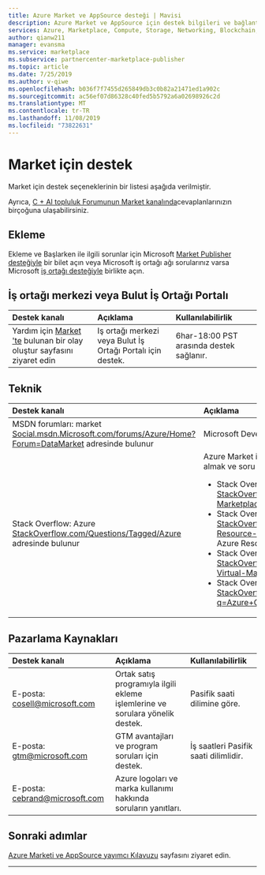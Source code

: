 ```yaml
---
title: Azure Market ve AppSource desteği | Mavisi
description: Azure Market ve AppSource için destek bilgileri ve bağlantılar
services: Azure, Marketplace, Compute, Storage, Networking, Blockchain, Security
author: qianw211
manager: evansma
ms.service: marketplace
ms.subservice: partnercenter-marketplace-publisher
ms.topic: article
ms.date: 7/25/2019
ms.author: v-qiwe
ms.openlocfilehash: b036f7f7455d265849db3c0b82a21471ed1a902c
ms.sourcegitcommit: ac56ef07d86328c40fed5b5792a6a02698926c2d
ms.translationtype: MT
ms.contentlocale: tr-TR
ms.lasthandoff: 11/08/2019
ms.locfileid: "73822631"
---
```

# <a name="support-for-the-marketplace"></a>Market için destek  
Market için destek seçeneklerinin bir listesi aşağıda verilmiştir.  

Ayrıca, [C + AI topluluk Forumunun Market kanalında](https://www.microsoftpartnercommunity.com/t5/Marketplace/bd-p/2222)cevaplanlarınızın birçoğuna ulaşabilirsiniz.  

## <a name="onboarding"></a>Ekleme

Ekleme ve Başlarken ile ilgili sorunlar için Microsoft [Market Publisher desteğiyle](https://support.microsoft.com/getsupport?wf=0&tenant=classiccommercial&oaspworkflow=start_1.0.0.0&locale=en-us&supportregion=en-us&pesid=16230&forceorigin=esmc&ccsid=636595105151894820) bir bilet açın veya Microsoft iş ortağı ağı sorularınız varsa Microsoft [iş ortağı desteğiyle](https://partner.microsoft.com/support) birlikte açın.

## <a name="partner-center-or-cloud-partner-portal"></a>İş ortağı merkezi veya Bulut İş Ortağı Portalı  

| Destek kanalı | Açıklama | Kullanılabilirlik |  
|:--- |:--- |:--- |  
| Yardım için [Market 'te](https://go.microsoft.com/fwlink/?linkid=844975) bulunan bir olay oluştur sayfasını ziyaret edin</li> </ul> | Iş ortağı merkezi veya Bulut İş Ortağı Portalı için destek. | 6har-18:00 PST arasında destek sağlanır. |  

## <a name="technical"></a>Teknik  

| Destek kanalı | Açıklama |  
|:--- |:--- |  
| MSDN forumları: market [Social.msdn.Microsoft.com/forums/Azure/Home?Forum=DataMarket](https://social.msdn.microsoft.com/Forums/azure/home?forum=DataMarket) adresinde bulunur | Microsoft Developer Network Forumu. |  
| Stack Overflow: Azure [StackOverflow.com/Questions/Tagged/Azure](https://stackoverflow.com/questions/tagged/azure) adresinde bulunur | Azure Market ile ilgili her şey hakkında çözüm almak ve soru sormak için Stack Overflow ortam.<ul> <li>Stack Overflow: [StackOverflow.com/Questions/Tagged/Azure-Marketplace](https://stackoverflow.com/questions/tagged/azure-marketplace) adresinde bulunan Azure Marketi</li> <li>Stack Overflow: [StackOverflow.com/Questions/Tagged/Azure-Resource-Manager](https://stackoverflow.com/questions/tagged/azure-resource-manager) konumunda bulunan Azure Resource Manager</li> <li>Stack Overflow: Azure 'daki sanal makineler [StackOverflow.com/Questions/Tagged/Azure-Virtual-Machine](https://stackoverflow.com/questions/tagged/azure-virtual-machine) adresinde bulunur</li> <li>Stack Overflow: Azure 'daki kapsayıcılar [StackOverflow.com/search?q=Azure+Container](https://stackoverflow.com/search?q=azure+container) adresinde bulunur</li> </ul> |

## <a name="marketing-resources"></a>Pazarlama Kaynakları  

| Destek kanalı | Açıklama | Kullanılabilirlik |  
|:--- |:--- |:--- |  
| E-posta: [cosell@microsoft.com](mailto:cosell@microsoft.com) | Ortak satış programıyla ilgili ekleme işlemlerine ve sorulara yönelik destek. | Pasifik saati dilimine göre. |  
| E-posta: [gtm@microsoft.com](mailto:gtm@microsoft.com) | GTM avantajları ve program soruları için destek. | İş saatleri Pasifik saati dilimlidir. |  
| E-posta: [cebrand@microsoft.com](mailto:cebrand@microsoft.com) | Azure logoları ve marka kullanımı hakkında soruların yanıtları. |  |  


## <a name="next-steps"></a>Sonraki adımlar
[Azure Marketi ve AppSource yayımcı Kılavuzu](./marketplace-publishers-guide.md) sayfasını ziyaret edin.  
 
---
